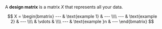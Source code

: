 A **design matrix** is a matrix $X$ that represents all your data.

$$
X = \begin{bmatrix} --- & \text{example 1} & --- \\\\ --- & \text{example 2} & --- \\\\  & \vdots & \\\\ --- & \text{example }n & --- \end{bmatrix}
$$